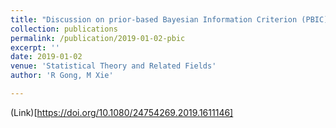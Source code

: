 ```yaml
---
title: "Discussion on prior-based Bayesian Information Criterion (PBIC) by MJ Bayarri, James O. Berger, Woncheol Jang, Surajit Ray, Luis R. Pericchi, and Ingmar Visser"
collection: publications
permalink: /publication/2019-01-02-pbic
excerpt: ''
date: 2019-01-02
venue: 'Statistical Theory and Related Fields'
author: 'R Gong, M Xie'

---
```


(Link)[https://doi.org/10.1080/24754269.2019.1611146]
